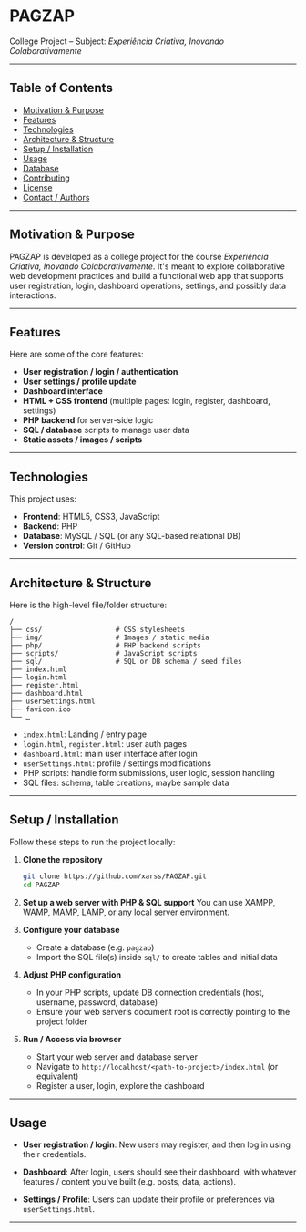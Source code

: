 # **PAGZAP**

College Project – Subject: *Experiência Criativa, Inovando Colaborativamente*

---

## Table of Contents

* [Motivation & Purpose](#motivation--purpose)
* [Features](#features)
* [Technologies](#technologies)
* [Architecture & Structure](#architecture--structure)
* [Setup / Installation](#setup--installation)
* [Usage](#usage)
* [Database](#database)
* [Contributing](#contributing)
* [License](#license)
* [Contact / Authors](#contact--authors)

---

## Motivation & Purpose

PAGZAP is developed as a college project for the course *Experiência Criativa, Inovando Colaborativamente*. It's meant to explore collaborative web development practices and build a functional web app that supports user registration, login, dashboard operations, settings, and possibly data interactions.

---

## Features

Here are some of the core features:

* **User registration / login / authentication**
* **User settings / profile update**
* **Dashboard interface**
* **HTML + CSS frontend** (multiple pages: login, register, dashboard, settings)
* **PHP backend** for server-side logic
* **SQL / database** scripts to manage user data
* **Static assets / images / scripts**

---

## Technologies

This project uses:

* **Frontend**: HTML5, CSS3, JavaScript
* **Backend**: PHP
* **Database**: MySQL / SQL (or any SQL-based relational DB)
* **Version control**: Git / GitHub

---

## Architecture & Structure

Here is the high-level file/folder structure:

```
/
├── css/                  # CSS stylesheets  
├── img/                  # Images / static media  
├── php/                  # PHP backend scripts  
├── scripts/              # JavaScript scripts  
├── sql/                  # SQL or DB schema / seed files  
├── index.html  
├── login.html  
├── register.html  
├── dashboard.html  
├── userSettings.html  
├── favicon.ico  
└── …  
```

* `index.html`: Landing / entry page
* `login.html`, `register.html`: user auth pages
* `dashboard.html`: main user interface after login
* `userSettings.html`: profile / settings modifications
* PHP scripts: handle form submissions, user logic, session handling
* SQL files: schema, table creations, maybe sample data

---

## Setup / Installation

Follow these steps to run the project locally:

1. **Clone the repository**

   ```bash
   git clone https://github.com/xarss/PAGZAP.git
   cd PAGZAP
   ```

2. **Set up a web server with PHP & SQL support**
   You can use XAMPP, WAMP, MAMP, LAMP, or any local server environment.

3. **Configure your database**

   * Create a database (e.g. `pagzap`)
   * Import the SQL file(s) inside `sql/` to create tables and initial data

4. **Adjust PHP configuration**

   * In your PHP scripts, update DB connection credentials (host, username, password, database)
   * Ensure your web server’s document root is correctly pointing to the project folder

5. **Run / Access via browser**

   * Start your web server and database server
   * Navigate to `http://localhost/<path-to-project>/index.html` (or equivalent)
   * Register a user, login, explore the dashboard

---

## Usage

* **User registration / login**:
  New users may register, and then log in using their credentials.

* **Dashboard**:
  After login, users should see their dashboard, with whatever features / content you've built (e.g. posts, data, actions).

* **Settings / Profile**:
  Users can update their profile or preferences via `userSettings.html`.

---
